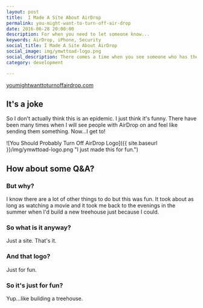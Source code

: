 ```yaml
---
layout: post
title:  I Made A Site About AirDrop
permalink: you-might-want-to-turn-off-air-drop
date: 2016-06-28 20:00:00
description: For when you need to let someone know...
keywords: AirDrop, iPhone, Security
social_title: I Made A Site About AirDrop
social_image: img/ymwttoad-logo.png
social_description: There comes a time when you see someone who has their AirDrop permissions too open. Now you have something to send them!
category: development

---
```


[youmightwanttoturnoffairdrop.com](http://youmightwanttoturnoffairdrop.com)

## It's a joke
So I don't actually think this is an epidemic. I just think it's funny. There have been many times when I will see people with AirDrop on and feel like sending them something. Now...I get to!

![You Should Probably Turn Off AirDrop Logo]({{ site.baseurl }}/img/ymwttoad-logo.png "I just made this for fun.")

## How about some Q&A?

### But why?
I know there are a lot of other things to do but this was fun. It took about as long as watching a movie and it took me back to the evenings in the summer when I'd build a new treehouse just because I could.

### So what is it anyway?
Just a site. That's it.

### And that logo?
Just for fun.

### So it's just for fun?
Yup...like building a treehouse.
